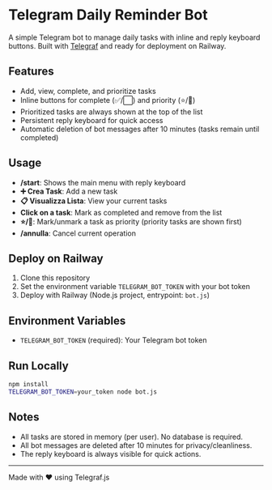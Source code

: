 # Telegram Daily Reminder Bot

A simple Telegram bot to manage daily tasks with inline and reply keyboard buttons. Built with [Telegraf](https://telegraf.js.org/) and ready for deployment on Railway.

## Features
- Add, view, complete, and prioritize tasks
- Inline buttons for complete (✅/⬜️) and priority (⭐/🌟)
- Prioritized tasks are always shown at the top of the list
- Persistent reply keyboard for quick access
- Automatic deletion of bot messages after 10 minutes (tasks remain until completed)

## Usage
- **/start**: Shows the main menu with reply keyboard
- **➕ Crea Task**: Add a new task
- **📋 Visualizza Lista**: View your current tasks
- **Click on a task**: Mark as completed and remove from the list
- **⭐/🌟**: Mark/unmark a task as priority (priority tasks are shown first)
- **/annulla**: Cancel current operation

## Deploy on Railway
1. Clone this repository
2. Set the environment variable `TELEGRAM_BOT_TOKEN` with your bot token
3. Deploy with Railway (Node.js project, entrypoint: `bot.js`)

## Environment Variables
- `TELEGRAM_BOT_TOKEN` (required): Your Telegram bot token

## Run Locally
```bash
npm install
TELEGRAM_BOT_TOKEN=your_token node bot.js
```

## Notes
- All tasks are stored in memory (per user). No database is required.
- All bot messages are deleted after 10 minutes for privacy/cleanliness.
- The reply keyboard is always visible for quick actions.

---

Made with ❤️ using Telegraf.js
